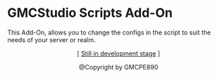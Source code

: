 # GMCStudio Scripts Add-On
This Add-On, allows you to change the configs in the
script to suit the needs of your server or realm.
<p align="center">[ <a href="https://youtube.com/@gmcpestudio">Still in development stage</a> ]</p>
<p align="center">@Copyright by GMCPE890</p>
